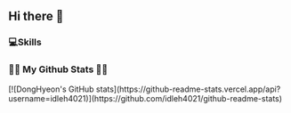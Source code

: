 ## Hi there 👋
<h3 align="left">💻Skills</h3>


<h3 align="left">👩‍💻 My Github Stats 👩‍💻</h3>
<div align="left">
[![DongHyeon's GitHub stats](https://github-readme-stats.vercel.app/api?username=idleh4021)](https://github.com/idleh4021/github-readme-stats)  
<!--![깃허브 스택](https://github-readme-stats.vercel.app/api?username=idleh4021&show_icons=true&theme=shadow_green)-->
</div>
<!--
**idleh4021/idleh4021** is a ✨ _special_ ✨ repository because its `README.md` (this file) appears on your GitHub profile.

Here are some ideas to get you started:

- 🔭 I’m currently working on ...
- 🌱 I’m currently learning ...
- 👯 I’m looking to collaborate on ...
- 🤔 I’m looking for help with ...
- 💬 Ask me about ...
- 📫 How to reach me: ...
- 😄 Pronouns: ...
- ⚡ Fun fact: ...
-->
